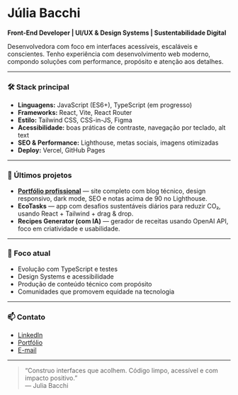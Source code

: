 # Júlia Bacchi

**Front-End Developer | UI/UX & Design Systems | Sustentabilidade Digital**

Desenvolvedora com foco em interfaces acessíveis, escaláveis e conscientes. Tenho experiência com desenvolvimento web moderno, compondo soluções com performance, propósito e atenção aos detalhes.

---

### 🛠️ Stack principal

- **Linguagens:** JavaScript (ES6+), TypeScript (em progresso)
- **Frameworks:** React, Vite, React Router
- **Estilo:** Tailwind CSS, CSS-in-JS, Figma
- **Acessibilidade:** boas práticas de contraste, navegação por teclado, alt text
- **SEO & Performance:** Lighthouse, metas sociais, imagens otimizadas
- **Deploy:** Vercel, GitHub Pages

---

### 📌 Últimos projetos

- **[Portfólio profissional](https://juliadev.vercel.app)** — site completo com blog técnico, design responsivo, dark mode, SEO e notas acima de 90 no Lighthouse.
- **EcoTasks** — app com desafios sustentáveis diários para reduzir CO₂, usando React + Tailwind + drag & drop.
- **Recipes Generator (com IA)** — gerador de receitas usando OpenAI API, foco em criatividade e usabilidade.

---

### 🎯 Foco atual

- Evolução com TypeScript e testes
- Design Systems e acessibilidade
- Produção de conteúdo técnico com propósito
- Comunidades que promovem equidade na tecnologia

---

### 📫 Contato

- [LinkedIn](https://www.linkedin.com/in/juliabacchi/)
- [Portfólio](https://juliadev.vercel.app)
- [E-mail](mailto:juliabacchi92@gmail.com)

---

> “Construo interfaces que acolhem. Código limpo, acessível e com impacto positivo.”  
> — Julia Bacchi
